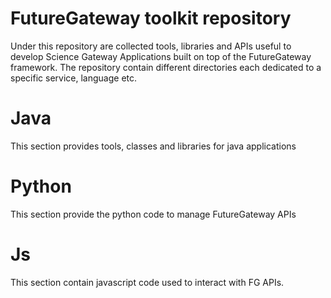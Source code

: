 # FutureGateway toolkit repository
Under this repository are collected tools, libraries and APIs useful to develop Science Gateway Applications built on top of the FutureGateway framework.
The repository contain different directories each dedicated to a specific service, language etc.

# Java
This section provides tools, classes and libraries for java applications

# Python
This section provide the python code to manage FutureGateway APIs

# Js
This section contain javascript code used to interact with FG APIs.
